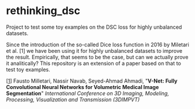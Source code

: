 # rethinking_dsc

Project to test some toy examples on the DSC loss for highly unbalanced datasets.

Since the introduction of the so-called Dice loss function in 2016 by Miletari et al. [1] we have been using it for highly unbalanced datasets to improve the result. Empirically, that seems to be the case, but can we actually prove it analitically? This repository is an extension of a paper based on that to test toy examples.


[[1](https://arxiv.org/abs/1606.04797)] Fausto Milletari, Nassir Navab, Seyed-Ahmad Ahmadi, "**V-Net: Fully Convolutional Neural Networks for Volumetric Medical Image Segmentation**" *International Conference on 3D Imaging, Modeling, Processing, Visualization and Transmission (3DIMPVT)*
